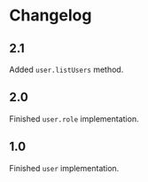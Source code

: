 # Changelog

## 2.1

Added `user.listUsers` method.

## 2.0

Finished `user.role` implementation.

## 1.0

Finished `user` implementation.
